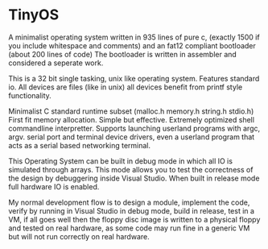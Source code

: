 # TinyOS

A minimalist operating system written in 935 lines of pure c,
(exactly 1500 if you include whitespace and comments)
and an fat12 compliant bootloader (about 200 lines of code)
The bootloader is written in assembler and considered a
seperate work.

This is a 32 bit single tasking, unix like operating system.
Features standard io. All devices are files (like in unix)
all devices benefit from printf style functionality.

Minimalist C standard runtime subset (malloc.h memory.h string.h stdio.h)
First fit memory allocation. Simple but effective. Extremely optimized
shell commandline interpretter. Supports launching userland programs
with argc, argv. serial port and terminal device drivers, even a userland
program that acts as a serial based networking terminal.

This Operating System can be built in debug mode in which all IO
is simulated through arrays. This mode allows you to test the
correctness of the design by debuggering inside Visual Studio.
When built in release mode full hardware IO is enabled.

My normal development flow is to design a module, implement the code,
verify by running in Visual Studio in debug mode, build in release,
test in a VM, if all goes well then the floppy disc image is written
to a physical floppy and tested on real hardware, as some code may
run fine in a generic VM but will not run correctly on real hardware.
